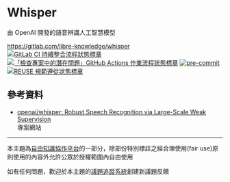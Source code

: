 # Whisper

由 OpenAI 開發的語音辨識人工智慧模型

<https://gitlab.com/libre-knowledge/whisper>  
[![GitLab CI 持續整合流程狀態標章](https://gitlab.com/libre-knowledge/whisper/badges/main/pipeline.svg?ignore_skipped=true "點擊查看 GitLab CI 持續整合流程的運行狀態")](https://gitlab.com/libre-knowledge/whisper/-/commits/main) [![「檢查專案中的潛在問題」GitHub Actions 作業流程狀態標章](https://github.com/libre-knowledge/whisper/actions/workflows/check-potential-problems.yml/badge.svg "本專案使用 GitHub Actions 自動化檢查專案中的潛在問題")](https://github.com/libre-knowledge/whisper/actions/workflows/check-potential-problems.yml) [![pre-commit](https://img.shields.io/badge/pre--commit-enabled-brightgreen?logo=pre-commit&logoColor=white "本專案使用 pre-commit 檢查專案中的潛在問題")](https://github.com/pre-commit/pre-commit) [![REUSE 規範遵從狀態標章](https://api.reuse.software/badge/gitlab.com/libre-knowledge/whisper "本專案遵從 REUSE 規範降低軟體授權合規成本")](https://api.reuse.software/info/gitlab.com/libre-knowledge/whisper)

<!--
## 解決方案

（待補）

-->

## 參考資料

* [openai/whisper: Robust Speech Recognition via Large-Scale Weak Supervision](https://github.com/openai/whisper)  
  專案網站

---

本主題為[自由知識協作平台](https://libre-knowledge.github.io/)的一部分，除部份特別標註之經合理使用(fair use)原則使用的內容外允許公眾於授權範圍內自由使用

如有任何問題，歡迎於本主題的[議題追蹤系統](https://github.com/libre-knowledge/whisper/issues)創建新議題反饋
